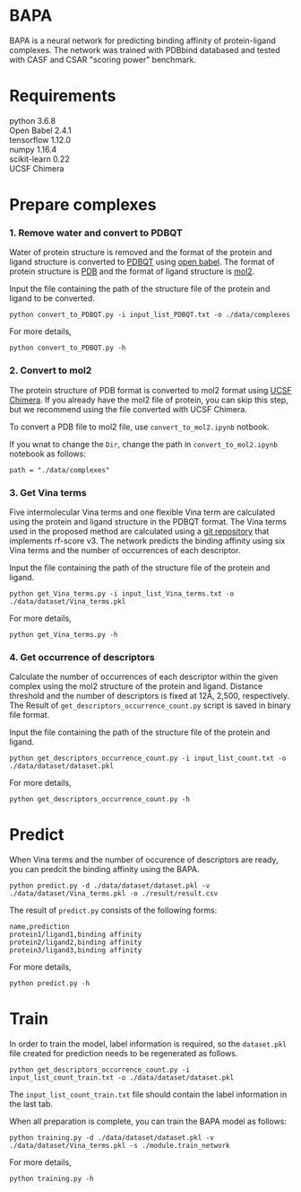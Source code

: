 # BAPA
BAPA is a neural network for predicting binding affinity of protein-ligand complexes. The network was trained with PDBbind databased and tested with CASF and CSAR "scoring power" benchmark.

# Requirements
python 3.6.8  
Open Babel 2.4.1  
tensorflow 1.12.0  
numpy 1.16.4  
scikit-learn 0.22  
UCSF Chimera  

# Prepare complexes
### 1. Remove water and convert to PDBQT
Water of protein structure is removed and the format of the protein and ligand structure is converted to [PDBQT](http://autodock.scripps.edu/faqs-help/faq/what-is-the-format-of-a-pdbqt-file) using [open babel](http://openbabel.org/wiki/Main_Page). The format of protein structure is [PDB](https://en.wikipedia.org/wiki/Protein_Data_Bank_(file_format)) and the format of ligand structure is [mol2](http://chemyang.ccnu.edu.cn/ccb/server/AIMMS/mol2.pdf). 

Input the file containing the path of the structure file of the protein and ligand to be converted. 
```
python convert_to_PDBQT.py -i input_list_PDBQT.txt -o ./data/complexes
```
For more details,
```
python convert_to_PDBQT.py -h
```

### 2. Convert to mol2  
The protein structure of PDB format is converted to mol2 format using [UCSF Chimera](https://en.wikipedia.org/wiki/UCSF_Chimera). If you already have the mol2 file of protein, you can skip this step, but we recommend using the file converted with UCSF Chimera.

To convert a PDB file to mol2 file, use `convert_to_mol2.ipynb` notbook. 

If you wnat to change the `Dir`, change the path in `convert_to_mol2.ipynb` notebook as follows:
```
path = "./data/complexes"
```

### 3. Get Vina terms
Five intermolecular Vina terms and one flexible Vina term are calculated using the protein and ligand structure in the PDBQT format. The Vina terms used in the proposed method are calculated using a [git repository](https://github.com/HongjianLi/RF-Score) that implements rf-score v3. The network predicts the binding affinity using six Vina terms and the number of occurrences of each descriptor.

Input the file containing the path of the structure file of the protein and ligand.
```
python get_Vina_terms.py -i input_list_Vina_terms.txt -o ./data/dataset/Vina_terms.pkl
```
For more details,
```
python get_Vina_terms.py -h
```

### 4. Get occurrence of descriptors
Calculate the number of occurrences of each descriptor within the given complex using the mol2 structure of the protein and ligand. Distance threshold and the number of descriptors is fixed at 12Å, 2,500, respectively. The Result of `get_descriptors_occurrence_count.py` script is saved in binary file format. 

Input the file containing the path of the structure file of the protein and ligand.
```
python get_descriptors_occurrence_count.py -i input_list_count.txt -o ./data/dataset/dataset.pkl
```
For more details,
```
python get_descriptors_occurrence_count.py -h
```

# Predict
When Vina terms and the number of occurence of descriptors are ready, you can predcit the binding affinity using the BAPA.
```
python predict.py -d ./data/dataset/dataset.pkl -v ./data/dataset/Vina_terms.pkl -o ./result/result.csv
```
The result of `predict.py` consists of the following forms:
```
name,prediction
protein1/ligand1,binding affinity
protein2/ligand2,binding affinity
protein3/ligand3,binding affinity
```
For more details,
```
python predict.py -h
```

# Train
In order to train the model, label information is required, so the `dataset.pkl` file created for prediction needs to be regenerated as follows.
```
python get_descriptors_occurrence_count.py -i input_list_count_train.txt -o ./data/dataset/dataset.pkl
```
The `input_list_count_train.txt` file should contain the label information in the last tab.

When all preparation is complete, you can train the BAPA model as follows:
```
python training.py -d ./data/dataset/dataset.pkl -v ./data/dataset/Vina_terms.pkl -s ./module.train_network 
```

For more details,
```
python training.py -h
```
